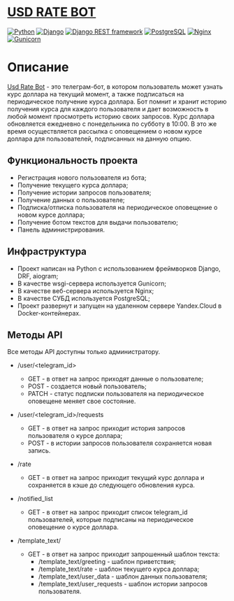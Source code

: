 # [USD RATE BOT](https://t.me/usd_rate_russel_bot/)
 
[![Python](https://img.shields.io/badge/-Python-464646?style=flat-square&logo=Python)](https://www.python.org/)
[![Django](https://img.shields.io/badge/-Django-464646?style=flat-square&logo=Django)](https://www.djangoproject.com/)
[![Django REST framework](https://img.shields.io/badge/-Django%20REST%20Framework-464646?style=flat-square&logo=Django%20REST%20Framework)](https://www.django-rest-framework.org/)
[![PostgreSQL](https://img.shields.io/badge/-PostgreSQL-464646?style=flat-square&logo=PostgreSQL)](https://www.postgresql.org/)
[![Nginx](https://img.shields.io/badge/-NGINX-464646?style=flat-square&logo=NGINX)](https://nginx.org/ru/)
[![Gunicorn](https://img.shields.io/badge/-gunicorn-464646?style=flat-square&logo=gunicorn)](https://gunicorn.org/)

# Описание
[Usd Rate Bot](https://t.me/usd_rate_russel_bot/) - это телеграм-бот, в котором пользователь может узнать курс доллара на текущий момент, а также подписаться на периодическое получение курса доллара. Бот помнит и хранит историю получения курса для каждого пользователя и дает возможность в любой момент просмотреть историю своих запросов. Курс доллара обновляется ежедневно с понедельника по субботу в 10:00. В это же время осуществляется рассылка с оповещением о новом курсе доллара для пользователей, подписанных на данную опцию.

## Функциональность проекта
- Регистрация нового пользователя из бота;
- Получение текущего курса доллара;
- Получение истории запросов пользователя;
- Получение данных о пользователе;
- Подписка/отписка пользователя на периодическое оповещение о новом курсе доллара;
- Получение ботом текстов для выдачи пользователю;
- Панель администрирования.

## Инфраструктура
- Проект написан на Python c использованием фреймворков Django, DRF, aiogram;
- В качестве wsgi-сервера используется Gunicorn;
- В качестве веб-сервера используется Nginx;
- В качестве СУБД используется PostgreSQL;
- Проект развернут и запущен на удаленном сервере Yandex.Cloud в Docker-контейнерах.

## Методы API
Все методы API доступны только администратору.  
  
- /user/<telegram_id>
    - GET - в ответ на запрос приходят данные о пользователе;
    - POST - создается новый пользователь;
    - PATCH - статус подписки пользователя на периодическое оповещене меняет свое состояние.
  
- /user/<telegram_id>/requests
    - GET - в ответ на запрос приходит история запросов пользователя о курсе доллара;
    - POST - в истории запросов пользователя сохраняется новая запись.

- /rate  
    - GET - в ответ на запрос приходит текущий курс доллара и сохраняется в кэше до следующего обновления курса.

- /notified_list  
    - GET - в ответ на запрос приходит список telegram_id пользователей, которые подписаны на периодическое оповещение о курсе доллара.
    
- /template_text/<slug>  
    - GET - в ответ на запрос приходит запрошенный шаблон текста:
        - /template_text/greeting - шаблон приветствия;
        - /template_text/rate - шаблон текущего курса доллара;
        - /template_text/user_data - шаблон данных пользователя;
        - /template_text/user_requests - шаблон истории запросов пользователя.
